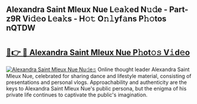 ## Alexandra Saint Mleux Nue L𝚎a𝚔ed N𝚞𝚍e - Part-z9R Vi𝚍𝚎o L𝚎a𝚔s - H𝚘𝚝 O𝚗𝚕yf𝚊ns P𝚑𝚘tos nQTDW

# <h2><a href="http://kf0drx.oniu.top/?m=Alexandra+Saint+Mleux+Nue">🔗👉 🔴 Alexandra Saint Mleux Nue P𝚑ot𝚘𝚜 V𝚒d𝚎o</a></h2>

[![Alexandra Saint Mleux Nue Nu𝚍e𝚜](https://i.imgur.com/0qMVB7G.gif)](http://kf0drx.oniu.top/?m=Alexandra+Saint+Mleux+Nue)
Online thought leader Alexandra Saint Mleux Nue, celebrated for sharing dance and lifestyle material, consisting of presentations and personal vlogs. Approachability and authenticity are the keys to Alexandra Saint Mleux Nue's public persona, but the enigma of his private life continues to captivate the public's imagination.  
